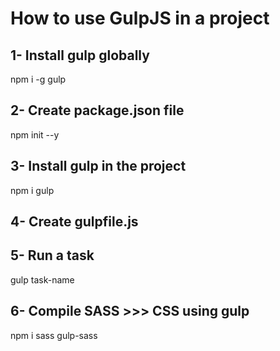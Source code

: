 # How to use GulpJS in a project

## 1- Install gulp globally  

npm i -g gulp

## 2- Create package.json file

npm init --y

## 3- Install gulp in the project

npm i gulp

## 4- Create gulpfile.js

## 5- Run a task

gulp task-name

## 6- Compile SASS >>> CSS using gulp

npm i sass gulp-sass